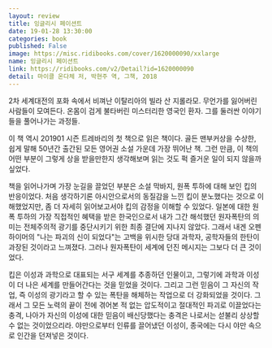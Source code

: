```yaml
---
layout: review
title: 잉글리시 페이션트
date: 19-01-28 13:30:00
categories: book
published: False
image: https://misc.ridibooks.com/cover/1620000090/xxlarge
name: 잉글리시 페이션트
link: https://ridibooks.com/v2/Detail?id=1620000090
detail: 마이클 온다체 저, 박현주 역, 그책, 2018
---
```


 2차 세계대전의 포화 속에서 비껴난 이탈리아의 빌라 산 지롤라모. 무언가를 잃어버린 사람들이 모여든다. 온몸이 검게 불타버린 미스터리한 영국인 환자. 그를 둘러싼 이야기들을 풀어나가는 과정들.

 이 책 역시 201901 시즌 트레바리의 첫 책으로 읽은 책이다. 골든 맨부커상을 수상한, 쉽게 말해 50년간 출간된 모든 영어권 소설 가운데 가장 뛰어난 책. 그런 만큼, 이 책의 어떤 부분이 그렇게 상을 받을만한지 생각해보며 읽는 것도 퍽 즐거운 일이 되지 않을까 싶었다.

 책을 읽어나가며 가장 눈길을 끌었던 부분은 소설 막바지, 원폭 투하에 대해 보인 킵의 반응이었다. 처음 생각하기론 아시안으로서의 동질감을 느낀 킵이 분노했다는 것으로 이해했었지만, 좀 더 자세히 읽어보고서야 킵의 감정을 이해할 수 있었다. 일본에 대한 원폭 투하의 가장 직접적인 혜택을 받은 한국인으로서 내가 그간 해석했던 원자폭탄의 의미는 전체주의적 광기를 중단시키기 위한 최종 결단에 지나지 않았다. 그래서 내겐 오펜하이머의 "나는 파괴의 신이 되었다"는 고백을 위시한 당대 과학자, 공학자들의 한탄이 과장된 것이라고 느껴졌다. 그러나 원자폭탄이 세계에 던진 메시지는 그보다 더 큰 것이었다.

 킵은 이성과 과학으로 대표되는 서구 세계를 추종하던 인물이고, 그렇기에 과학과 이성이 더 나은 세계를 만들어간다는 것을 믿었을 것이다. 그리고 그런 믿음이 그 자신의 작업, 즉 이성의 광기라고 할 수 있는 폭탄을 해체하는 작업으로 더 강화되었을 것이다. 그래서 그 모든 노력의 끝이 전에 겪어본 적 없는 압도적이고 절대적인 파괴로 이끌었다는 충격, 나아가 자신의 이성에 대한 믿음이 배신당했다는 충격은 나로서는 섣불리 상상할 수 없는 것이었으리라. 야만으로부터 인류를 끌어냈던 이성이, 종국에는 다시 야만 속으로 인간을 던져넣은 것이다.
